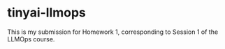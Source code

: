 # tinyai-llmops
This is my submission for Homework 1, corresponding to Session 1 of the LLMOps course.
